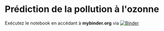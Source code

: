 # Prédiction de la pollution à l'ozonne

Exécutez le notebook en accédant à **mybinder.org** via [![Binder](https://mybinder.org/badge_logo.svg)](https://mybinder.org/v2/gh/fredpandas/machine_learning/master)
